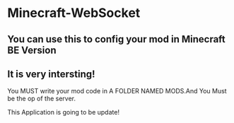 # Minecraft-WebSocket
## You can use this to config your mod in Minecraft BE Version
## It is very intersting!
You MUST write your mod code in A FOLDER NAMED MODS.And You Must be the op of the server.

This Application is going to be update!
